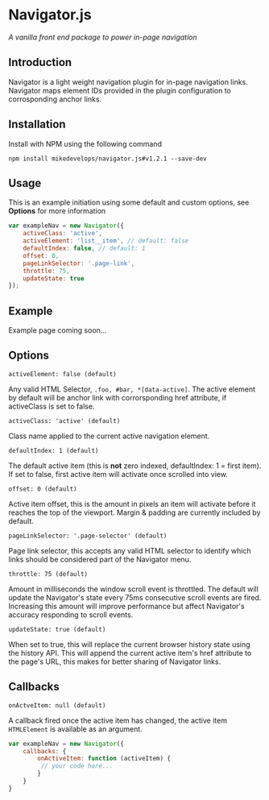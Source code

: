 # Navigator.js

*A vanilla front end package to power in-page navigation*

## Introduction

Navigator is a light weight navigation plugin for in-page navigation links. Navigator maps element IDs provided in the plugin configuration to corrosponding anchor links.

## Installation

Install with NPM using the following command

```
npm install mikedevelops/navigator.js#v1.2.1 --save-dev
```

## Usage

This is an example initiation using some default and custom options, see **Options** for more information

```javascript
var exampleNav = new Navigator({
    activeClass: 'active',
    activeElement: 'list__item', // default: false
    defaultIndex: false, // default: 1
    offset: 0,
    pageLinkSelector: '.page-link',
    throttle: 75,
    updateState: true
});
```

## Example

Example page coming soon...

## Options

```
activeElement: false (default)
```

Any valid HTML Selector,  `.foo, #bar, *[data-active]`. The active element by default will be anchor link with corrorsponding href attribute, if activeClass is set to false.


```
activeClass: 'active' (default)
```

Class name applied to the current active navigation element.


```
defaultIndex: 1 (default)
```

The default active item (this is **not** zero indexed,  defaultIndex: 1 = first item). If set to false, first active item will activate once scrolled into view.


```
offset: 0 (default)
```

Active item offset, this is the amount in pixels an item will activate before it reaches the top of the viewport. Margin & padding are currently included by default.


```
pageLinkSelector: '.page-selector' (default)
```

Page link selector, this accepts any valid HTML selector to identify which links should be considered part of the Navigator menu.


```
throttle: 75 (default)
```

Amount in milliseconds the window scroll event is throttled. The default will update the Navigator's state every 75ms consecutive scroll events are fired. Increasing this amount will improve performance but affect Navigator's accuracy responding to scroll events.


```
updateState: true (default)
```

When set to true, this will replace the current browser history state using the history API. This will append the current active item's href attribute to the page's URL, this makes for better sharing of Navigator links.

## Callbacks

```
onActveItem: null (default)
```

A callback fired once the active item has changed, the active item `HTMLElement` is available as an argument.

```javascript
var exampleNav = new Navigator({
    callbacks: {
        onActiveItem: function (activeItem) {
         // your code here...
        }
    }
}
```

